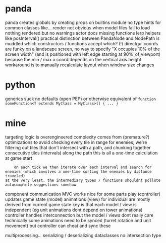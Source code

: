 # panda
panda creates globals by creating props on builtins module
no type hints for common classes like...
    render
not obvious when model files fail to load
    nothing rendered but no warnings
actor docs missing functions
    lerp helpers like posInterval()
practical distinction between PandaNode and NodePath is muddled
    which constructors / functions accept which?
(!) directgui coords are funky
    on a landscape screen, no way to specify "X occupies 10% of the screen width"
        (and is positioned with left edge starting at 90%_of_viewport)
    because the min / max x coord depends on the vertical axis height
    workaround is to manually recalculate layout when window size changes

# python
generics suck
    no defaults (open PEP) or otherwise equivalent of
    `function someFunction<T extends MyClass = MyClass>() { ... }`

# mine
targeting logic is overengineered
    complexity comes from (premature?) optimizations
        to avoid checking every tile in range for enemies,
        we're filtering out tiles that don't intersect with a path,
        and chunking together consecutive tiles (intervals) along the path
        this is all a one-time calculation at game start

        on each tick we then iterate over each interval and search for enemies (which involves a one-time sorting the enemies by distance traveled)
    at the very least, the intermediary types / functions shouldnt pollute autocomplete suggestions somehow

component communication
    MVC works nice for some parts
        play (controller) updates game state (model)
        animations (view) for individual are mostly derived from current game state
        key is that each model / view is independent (eg unit animations dont depend on tower animations)
            controller handles interconnection but the model / views dont really care
            technically some animations need to be synced (turret rotation and unit movement) but controller can cheat and sync these

multiprocessing...
    serializing / deserializing dataclasses
    no intersection type